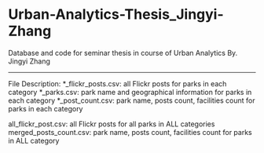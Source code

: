 # Urban-Analytics-Thesis_Jingyi-Zhang
Database and code for seminar thesis in course of Urban Analytics
By. Jingyi Zhang
____________________________________________________________________
File Description:
*_flickr_posts.csv: all Flickr posts for parks in each category
*_parks.csv:  park name and geographical information for parks in each category
*_post_count.csv: park name, posts count, facilities count for parks in each category

all_flickr_post.csv: all Flickr posts for all parks in ALL categories
merged_posts_count.csv: park name, posts count, facilities count for parks in ALL category
